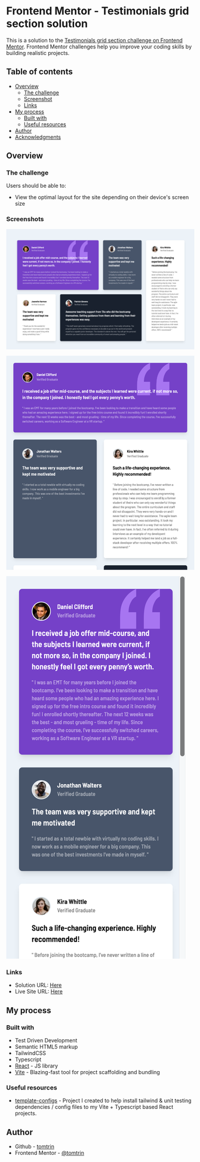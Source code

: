 # Frontend Mentor - Testimonials grid section solution

This is a solution to the [Testimonials grid section challenge on Frontend Mentor](https://www.frontendmentor.io/challenges/testimonials-grid-section-Nnw6J7Un7). Frontend Mentor challenges help you improve your coding skills by building realistic projects.

## Table of contents

- [Overview](#overview)
  - [The challenge](#the-challenge)
  - [Screenshot](#screenshot)
  - [Links](#links)
- [My process](#my-process)
  - [Built with](#built-with)
  - [Useful resources](#useful-resources)
- [Author](#author)
- [Acknowledgments](#acknowledgments)


## Overview

### The challenge

Users should be able to:

- View the optimal layout for the site depending on their device's screen size

### Screenshots

![](./screenshots/desktop.png)

![](./screenshots/tablet.png)

![](./screenshots/mobile.png)


### Links

- Solution URL: [Here](https://github.com/tomtrin/fe_testimonials_grid_component)
- Live Site URL: [Here](https://tomtrin.github.io/fe_testimonials_grid_component/)

## My process

### Built with

- Test Driven Development
- Semantic HTML5 markup
- TailwindCSS
- Typescript
- [React](https://reactjs.org/) - JS library
- [Vite](https://vitejs.dev/) - Blazing-fast tool for project scaffolding and bundling


### Useful resources

- [template-configs](https://github.com/tomtrin/template-configs) - Project I created to help install tailwind & unit testing dependencies / config files to my Vite + Typescript based React projects.


## Author

- Github - [tomtrin](https://github.com/tomtrin)
- Frontend Mentor - [@tomtrin](https://www.frontendmentor.io/profile/tomtrin)




